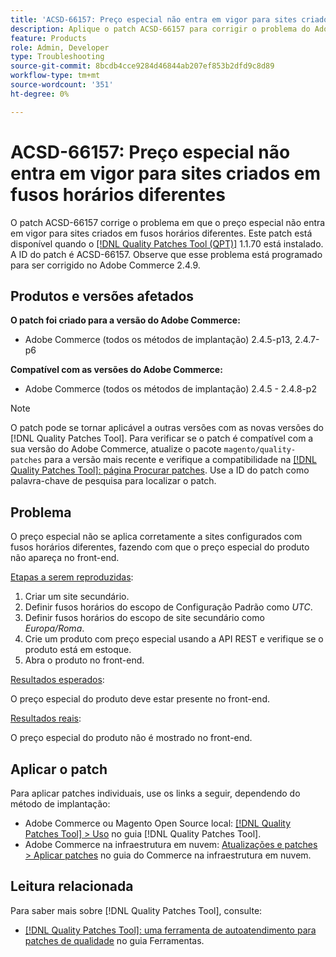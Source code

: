 ```yaml
---
title: 'ACSD-66157: Preço especial não entra em vigor para sites criados em fusos horários diferentes'
description: Aplique o patch ACSD-66157 para corrigir o problema do Adobe Commerce em que o preço especial não entra em vigor para sites criados em fusos horários diferentes.
feature: Products
role: Admin, Developer
type: Troubleshooting
source-git-commit: 8bcdb4cce9284d46844ab207ef853b2dfd9c8d89
workflow-type: tm+mt
source-wordcount: '351'
ht-degree: 0%

---
```



# ACSD-66157: Preço especial não entra em vigor para sites criados em fusos horários diferentes

O patch ACSD-66157 corrige o problema em que o preço especial não entra em vigor para sites criados em fusos horários diferentes. Este patch está disponível quando o [[!DNL Quality Patches Tool (QPT)]](/help/tools/quality-patches-tool/quality-patches-tool-to-self-serve-quality-patches.md) 1.1.70 está instalado. A ID do patch é ACSD-66157. Observe que esse problema está programado para ser corrigido no Adobe Commerce 2.4.9.

## Produtos e versões afetados

**O patch foi criado para a versão do Adobe Commerce:**

* Adobe Commerce (todos os métodos de implantação) 2.4.5-p13, 2.4.7-p6

**Compatível com as versões do Adobe Commerce:**

* Adobe Commerce (todos os métodos de implantação) 2.4.5 - 2.4.8-p2

>[!NOTE]
>
>O patch pode se tornar aplicável a outras versões com as novas versões do [!DNL Quality Patches Tool]. Para verificar se o patch é compatível com a sua versão do Adobe Commerce, atualize o pacote `magento/quality-patches` para a versão mais recente e verifique a compatibilidade na [[!DNL Quality Patches Tool]: página Procurar patches](https://experienceleague.adobe.com/tools/commerce-quality-patches/index.html). Use a ID do patch como palavra-chave de pesquisa para localizar o patch.

## Problema

O preço especial não se aplica corretamente a sites configurados com fusos horários diferentes, fazendo com que o preço especial do produto não apareça no front-end.

<u>Etapas a serem reproduzidas</u>:

1. Criar um site secundário.
1. Definir fusos horários do escopo de Configuração Padrão como *UTC*.
1. Definir fusos horários do escopo de site secundário como *Europa/Roma*.
1. Crie um produto com preço especial usando a API REST e verifique se o produto está em estoque.
1. Abra o produto no front-end.

<u>Resultados esperados</u>:

O preço especial do produto deve estar presente no front-end.

<u>Resultados reais</u>:

O preço especial do produto não é mostrado no front-end.

## Aplicar o patch

Para aplicar patches individuais, use os links a seguir, dependendo do método de implantação:

* Adobe Commerce ou Magento Open Source local: [[!DNL Quality Patches Tool] > Uso](/help/tools/quality-patches-tool/usage.md) no guia [!DNL Quality Patches Tool].
* Adobe Commerce na infraestrutura em nuvem: [Atualizações e patches > Aplicar patches](https://experienceleague.adobe.com/docs/commerce-cloud-service/user-guide/develop/upgrade/apply-patches.html) no guia do Commerce na infraestrutura em nuvem.

## Leitura relacionada

Para saber mais sobre [!DNL Quality Patches Tool], consulte:

* [[!DNL Quality Patches Tool]: uma ferramenta de autoatendimento para patches de qualidade](/help/tools/quality-patches-tool/quality-patches-tool-to-self-serve-quality-patches.md) no guia Ferramentas.
